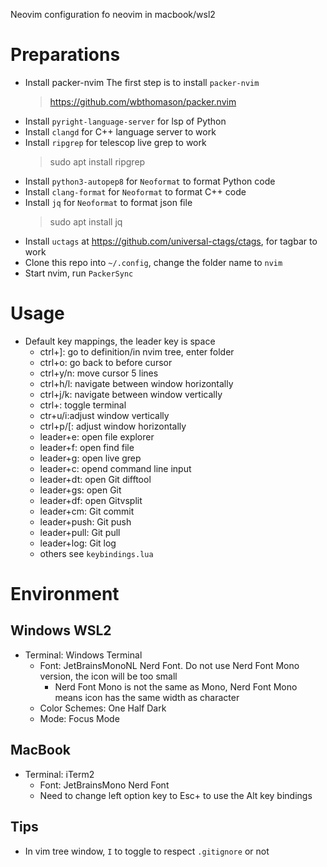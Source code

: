Neovim configuration fo neovim in macbook/wsl2
# Preparations

- Install packer-nvim
The first step is to install `packer-nvim`
    > https://github.com/wbthomason/packer.nvim 
- Install `pyright-language-server` for lsp of Python
- Install `clangd` for C++ language server to work
- Install `ripgrep` for telescop live grep to work
    > sudo apt install ripgrep
- Install `python3-autopep8` for `Neoformat` to format Python code
- Install `clang-format` for `Neoformat` to format C++ code
- Install `jq` for `Neoformat` to format json file
    > sudo apt install jq
- Install `uctags` at https://github.com/universal-ctags/ctags, for tagbar to work
- Clone this repo into `~/.config`, change the folder name to `nvim`
- Start nvim, run `PackerSync`

# Usage
- Default key mappings, the leader key is space
	- ctrl+]: go to definition/in nvim tree, enter folder
	- ctrl+o: go back to before cursor
    - ctrl+y/n: move cursor 5 lines 
    - ctrl+h/l: navigate between window horizontally
    - ctrl+j/k: navigate between window vertically
    - ctrl+\: toggle terminal
    - ctr+u/i:adjust window vertically
    - ctrl+p/[: adjust window horizontally
    - leader+e: open file explorer
    - leader+f: open find file
    - leader+g: open live grep
    - leader+c: opend command line input
    - leader+dt: open Git difftool
    - leader+gs: open Git
    - leader+df: open Gitvsplit
    - leader+cm: Git commit
    - leader+push: Git push
    - leader+pull: Git pull
    - leader+log: Git log 
    - others see `keybindings.lua`

# Environment

## Windows WSL2

- Terminal: Windows Terminal
    - Font: JetBrainsMonoNL Nerd Font. Do not use Nerd Font Mono version, the icon will be too small
        - Nerd Font Mono is not the same as Mono, Nerd Font Mono means icon has the same width as character
    - Color Schemes: One Half Dark
    - Mode: Focus Mode
## MacBook

- Terminal: iTerm2
    - Font: JetBrainsMono Nerd Font
    - Need to change left option key to Esc+ to use the Alt key bindings

## Tips

- In vim tree window, `I` to toggle to respect `.gitignore` or not
